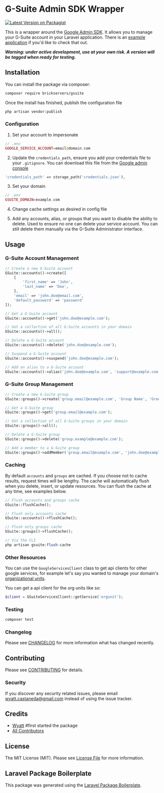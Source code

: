 # G-Suite Admin SDK Wrapper

[![Latest Version on Packagist](https://img.shields.io/packagist/v/brickservers/gsuite.svg?style=flat-square)](https://packagist.org/packages/brickservers/gsuite)

This is a wrapper around the
[Google Admin SDK](https://developers.google.com/admin-sdk/). It allows you to
manage your G-Suite account in your Laravel application. There is an
[example application](https://github.com/WyattCast44/gsuite-package-example) if
you'd like to check that out.

**_Warning: under active development, use at your own risk. A version will be
tagged when ready for testing._**

## Installation

You can install the package via composer:

```bash
composer require brickservers/gsuite
```

Once the install has finished, publish the configuration file

```bash
php artisan vendor:publish
```

### Configuration

1. Set your account to impersonate

```php
// .env
GOOGLE_SERVICE_ACCOUNT=email@domain.com
```

2. Update the `credentials_path`, ensure you add your credentials
   file to your `.gitignore`. You can download this file from the [Google admin console](https://admin.google.com)

```php
'credentials_path' => storage_path('credentials.json'),
```

3. Set your domain

```php
// .env
GSUITE_DOMAIN=example.com
```

4. Change cache settings as desired in config file

5. Add any accounts, alias, or groups that you want to disable the ability to
   delete. Used to ensure no one can delete your service account. You can still
   delete them manually via the G-Suite Administrator interface.

## Usage

### G-Suite Account Management

```php
// Create a new G-Suite account
GSuite::accounts()->create([
    [
        'first_name' => 'John',
        'last_name' => 'Doe',
    ],
    'email' => 'john.doe@email.com',
    'default_password' => 'password'
]);

// Get a G-Suite account
GSuite::accounts()->get('john.doe@example.com');

// Get a collection of all G-Suite accounts in your domain
GSuite::accounts()->all();

// Delete a G-Suite account
GSuite::accounts()->delete('john.doe@example.com');

// Suspend a G-Suite account
GSuite::accounts()->suspend('john.doe@example.com');

// Add an alias to a G-Suite account
GSuite::accounts()->alias('john.doe@example.com', 'support@example.com');
```

### G-Suite Group Management

```php
// Create a new G-Suite group
GSuite::groups()->create('group.email@example.com', 'Group Name', 'Group description');

// Get a G-Suite group
GSuite::groups()->get('group.email@example.com');

// Get a collection of all G-Suite groups in your domain
GSuite::groups()->all();

// Delete a G-Suite group
GSuite::groups()->delete('group.example@example.com');

// Add a member to a G-Suite group
GSuite::groups()->addMember('group.email@example.com', 'john.doe@example.com');
```

### Caching

By default `accounts` and `groups` are cached. If you choose not to cache
results, request times will be lengthy. The cache will automatically flush when
you delete, insert, or update resources. You can flush the cache at any time,
see examples below.

```php
// Flush accounts and groups cache
GSuite::flushCache();

// Flush only accounts cache
GSuite::accounts()->flushCache();

// Flush only groups cache
GSuite::groups()->flushCache();

// Via the CLI
php artisan gsuite:flush-cache
```

### Other Resources

You can use the `GoogleServicesClient` class to get api clients for other google
services, for example let's say you wanted to manage your domain's
[organizational units](https://developers.google.com/admin-sdk/directory/v1/guides/manage-org-units).

You can get a api client for the org units like so:

```php
$client = GSuiteServicesClient::getService('orgunit');
```

### Testing

```bash
composer test
```

### Changelog

Please see [CHANGELOG](CHANGELOG.md) for more information what has changed
recently.

## Contributing

Please see [CONTRIBUTING](CONTRIBUTING.md) for details.

### Security

If you discover any security related issues, please email
wyatt.castaneda@gmail.com instead of using the issue tracker.

## Credits

-   [Wyatt](https://github.com/wyattcast44) #first started the package
-   [All Contributors](../../contributors)

## License

The MIT License (MIT). Please see [License File](LICENSE.md) for more
information.

## Laravel Package Boilerplate

This package was generated using the
[Laravel Package Boilerplate](https://laravelpackageboilerplate.com).
